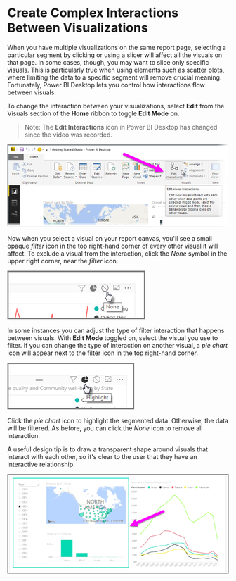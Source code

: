 <properties
   pageTitle="Group interactions among visualizations"
   description="Specify which visuals interact on a dashboard, and which do not"
   services="powerbi"
   documentationCenter=""
   authors="davidiseminger"
   manager="mblythe"
   backup=""
   editor=""
   tags=""
   qualityFocus="no"
   qualityDate=""
   featuredVideoId="N_xYsCbyHPw"
   featuredVideoThumb=""
   courseDuration="9m"/>

<tags
   ms.service="powerbi"
   ms.devlang="NA"
   ms.topic="get-started-article"
   ms.tgt_pltfrm="NA"
   ms.workload="powerbi"
   ms.date="03/01/2017"
   ms.author="davidi"/>

# Create Complex Interactions Between Visualizations

When you have multiple visualizations on the same report page, selecting a particular segment by clicking or using a slicer will affect all the visuals on that page. In some cases, though, you may want to slice only specific visuals. This is particularly true when using elements such as scatter plots, where limiting the data to a specific segment will remove crucial meaning. Fortunately, Power BI Desktop lets you control how interactions flow between visuals.

To change the interaction between your visualizations, select **Edit** from the Visuals section of the **Home** ribbon to toggle **Edit Mode** on.

> Note: The **Edit Interactions** icon in Power BI Desktop has changed since the video was recorded.

![](media/powerbi-learning-3-11a-create-interaction-between-visualizations/3-11a_1.png)

Now when you select a visual on your report canvas, you'll see a small opaque *filter* icon in the top right-hand corner of every other visual it will affect. To exclude a visual from the interaction, click the *None* symbol in the upper right corner, near the *filter* icon.

![](media/powerbi-learning-3-11a-create-interaction-between-visualizations/3-11a_2.png)

In some instances you can adjust the type of filter interaction that happens between visuals. With **Edit Mode** toggled on, select the visual you use to filter. If you can change the type of interaction on another visual, a *pie chart* icon will appear next to the filter icon in the top right-hand corner.

![](media/powerbi-learning-3-11a-create-interaction-between-visualizations/3-11a_3.png)

Click the *pie chart* icon to highlight the segmented data. Otherwise, the data will be filtered. As before, you can click the *None* icon to remove all interaction.

A useful design tip is to draw a transparent shape around visuals that interact with each other, so it's clear to the user that they have an interactive relationship.

![](media/powerbi-learning-3-11a-create-interaction-between-visualizations/3-11a_4.png)
